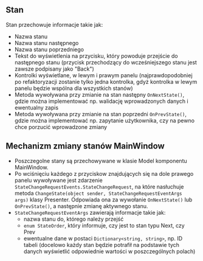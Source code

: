 Stan
----
Stan przechowuje informacje takie jak:
* Nazwa stanu
* Nazwa stanu następnego
* Nazwa stanu poprzedniego
* Tekst do wyświetlenia na przycisku, który powoduje przejście do następnego stanu
  (przycisk przechodzący do wcześniejszego stanu jest zawsze podpisany jako "Back")
* Kontrolki wyświetlane, w lewym i prawym panelu (najprawdopodobniej po refaktoryzacji
  zostanie tylko jedna kontrolka, gdyż kontrolka w lewym panelu będzie wspólna dla wszystkich stanów)
* Metoda wywoływana przy zmianie na stan następny `OnNextState()`, gdzie można implementować
  np. walidację wprowadzonych danych i ewentualny zapis
* Metoda wywoływana przy zmianie na stan poprzedni `OnPrevState()`, gdzie można implementować
  np. zapytanie użytkownika, czy na pewno chce porzucić wprowadzone zmiany

Mechanizm zmiany stanów MainWindow
----------------------------------
* Poszczegolne stany są przechowywane w klasie Model komponentu MainWindow.
* Po wciśnięciu każdego z przyciskow znajdujących się na dole prawego panelu
  wywoływane jest zdarzenie `StateChangeRequestEvents.StateChangeRequest`, na które nasłuchuje
  metoda `ChangeState(object sender, StateChangeRequestEventArgs args)` klasy Presenter. Odpowiada ona za wywołanie
  `OnNextState()` lub `OnPrevState()`, a następnie zmianę aktywnego stanu.
* `StateChangeRequestEventArgs` zawierają informacje takie jak:
  * nazwa stanu do, którego należy przejść
  * `enum StateOrder`, który informuje, czy jest to stan typu Next, czy Prev
  * ewentualne dane w postaci `Dictionary<string, string>`, np. ID tabeli
    (docelowo każdy stan będzie potrafił na podstawie tych danych wyświetlić odpowiednie wartości w poszczególnych polach)
